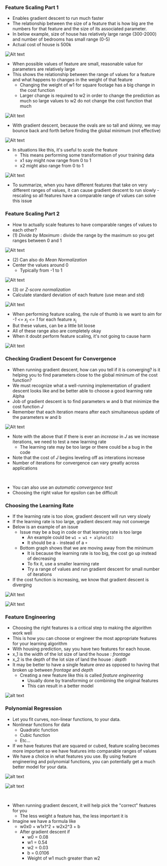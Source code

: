 ### Feature Scaling Part 1

- Enables gradient descent to run much faster
- The relationship between the size of a feature that is how big are the numbers for that feature and the size of its associated parameter.
- In below example, size of house has relatively large range (300-2000) and number of bedrooms has small range (0-5)
- Actual cost of house is 500k

![Alt text](./images/1.png)

- When possible values of feature are small, reasonable value for parameters are relatively large
- This shows the relationship between the range of values for a feature and what happens to changes in the weight of that feature
  - Changing the weight of w1 for square footage has a big change in the cost function
  - Larger change is required to w2 in order to change the prediction as much so large values to w2 do not change the cost function that much 

![Alt text](./images/2.png)

- With gradient descent, because the ovals are so tall and skinny, we may bounce back and forth before finding the global minimum (not effective)

![Alt text](./images/3.png)

- In situations like this, it's useful to *scale* the feature
  - This means performing some transformation of your training data
  - x1 say might now range from 0 to 1
  - x2 might also range from 0 to 1

![Alt text](./images/4.png)

- To summarize, when you have different features that take on very different ranges of values, it can cause gradient descent to run slowly - rescaling so all features have a comparable range of values can solve this issue

### Feature Scaling Part 2

- How to actually scale features to have comparable ranges of values to each other?
- (1) *Divide by Maximum* : divide the range by the maximum so you get ranges between 0 and 1

![Alt text](./images/5.png)

- (2) Can also do *Mean Normalization*
- Center the values around 0
  - Typically from -1 to 1

![Alt text](./images/6.png)

- (3) or *Z-score normalization*
- Calculate standard deviation of each feature (use mean and std)

![Alt text](./images/7.png)

- When performing feature scaling, the rule of thumb is we want to aim for *-1 <= x<sub>j</sub> <= 1* for each feature x<sub>j</sub>
- But these values, can be a little bit loose
- All of these range also are completely okay
- When it doubt perform feature scaling, it's not going to cause harm

![Alt text](./images/8.png)

### Checking Gradient Descent for Convergence

- When running gradient descent, how can you tell if it is converging? is it helping you to find parameters close to the global minimum of the cost function?
- We must recognize what a well-running implementation of gradient descent looks like and be better able to choose a good learning rate Alpha
- Job of gradient descent is to find parameters w and b that minimize the cost function *J*
- Remember that each iteration means after each simultaneous update of the parameters w and b

![Alt text](./images/9.png)

- Note with the above that if there is ever an *increase* in *J* as we increase iterations, we need to test a new learning rate
  - The learning rate may be too large or there could be a bug in the code
- Note that the cost of *J* begins leveling off as interations increase
- Number of iterations for convergence can vary greatly across applications

<br>

- You can also use an *automatic convergence test* 
- Choosing the right value for epsilon can be difficult


### Choosing the Learning Rate

- If the learning rate is too slow, gradient descent will run very slowly
- If the learning rate  is too large, gradient descent may not converge
- Below is an example of an issue
  - Issue may be a bug in code or that learning rate is too large
    - An example could be `w1 = w1 + alpha(d1)`
    - It should be a `-` instead of a `+`
  - Bottom graph shows that we are moving away from the minimum
    - It is because the learning rate is too big, the cost go up instead of decreasing
    - To fix it, use a smaller learning rate
    - Try a range of values and run gradient descent for small number of iterations
- If the cost function is increasing, we know that gradient descent is diverging

![Alt text](./images/10.png)

![Alt text](./images/11.png)

### Feature Engineering

- Choosing the right features is a critical step to making the algorithm work well
- This is how you can choose or engineer the most appropriate features for your learning algorithm
- With housing prediction, say you have two features for each house. 
- x_1 is the width of the lot size of land the house : *frontage*
- x_2 is the depth of the lot size of land the house : *depth*
- It may be better to have a single feature *area* as opposed to having that broken up between *frontage* and *depth*
  - Creating a new feature like this is called *feature engineering*
    - Usually done by transforming or combining the original features
    - This can result in a better model

![alt text](./images/12.png)


### Polynomial Regression

- Let you fit curves, non-linear functions, to your data. 
- Nonlinear functions for data
  - Quadratic function
  - Cubic function
  - Etc...
- If we have features that are squared or cubed, feature scaling becomes more important so we have features into comparable ranges of values
- We have a choice in what features you use. By using feature engineering and polynomial functions, you can potentially get a much better model for your data.

![alt text](./images/13.png)

![alt text](./images/14.png)

<br>

- When running gradient descent, it will help pick the "correct" features for you
  - The less weight a feature has, the less important it is
- Imagine we have a formula like
  - w0x0 + w1x1^2 + w2x2^3 + b
  - After gradient descent if
    - w0 = 0.08
    - w1 = 0.54
    - w2 = 0.03
    - b = 0.0106
    - Weight of w1 much greater than w2